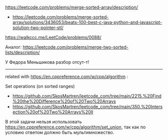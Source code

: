 https://leetcode.com/problems/merge-sorted-array/description/

- https://leetcode.com/problems/merge-sorted-array/solutions/3436053/beats-100-best-c-java-python-and-javascript-solution-two-pointer-stl/

https://walkccc.me/LeetCode/problems/0088/

Аналог: https://leetcode.com/problems/merge-two-sorted-lists/description/

У Федора Меньшикова разбор отсут-т!

_____

related with https://en.cppreference.com/w/cpp/algorithm :

Set operations (on sorted ranges)  
- https://github.com/SkosMartren/leetcode_com/tree/main/2215.%20Find%20the%20Difference%20of%20Two%20Arrays
- https://github.com/SkosMartren/leetcode_com/tree/main/350.%20Intersection%20of%20Two%20Arrays%20II

В этой задачи нельзя использовать https://en.cppreference.com/w/cpp/algorithm/set_union, так как по условию ответом должно быть мультимножество.
